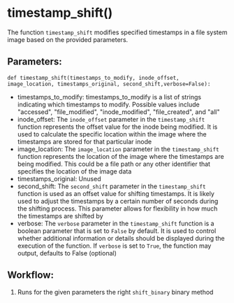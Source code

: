 # timestamp_shift()
The function `timestamp_shift` modifies specified timestamps in a file system image based on the
    provided parameters.
## Parameters:
    def timestamp_shift(timestamps_to_modify, inode_offset, image_location, timestamps_original, second_shift,verbose=False):
-  timestamps_to_modify: timestamps_to_modify is a list of strings indicating which timestamps
    to modify. Possible values include "accessed", "file_modified", "inode_modified", "file_created",
    and "all"
-  inode_offset: The `inode_offset` parameter in the `timestamp_shift` function represents the
    offset value for the inode being modified. It is used to calculate the specific location within the
    image where the timestamps are stored for that particular inode
-  image_location: The `image_location` parameter in the `timestamp_shift` function represents
    the location of the image where the timestamps are being modified. This could be a file path or any
    other identifier that specifies the location of the image data
-  timestamps_original: Unused
-  second_shift: The `second_shift` parameter in the `timestamp_shift` function is used as an offset value for shifting timestamps. It is likely used to adjust the timestamps by a
    certain number of seconds during the shifting process. This parameter allows for flexibility in how
    much the timestamps are shifted by
-  verbose: The `verbose` parameter in the `timestamp_shift` function is a boolean parameter
    that is set to `False` by default. It is used to control whether additional information or details
    should be displayed during the execution of the function. If `verbose` is set to `True`, the
    function may output, defaults to False (optional)

## Workflow:
1. Runs for the given parameters the right `shift_binary` binary method